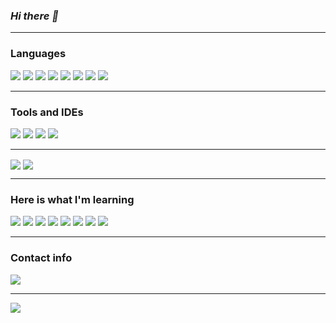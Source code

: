 <!DOCTYPE html>
<html>
    <head>
        <link rel="stylesheet" href="https://cdnjs.cloudflare.com/ajax/libs/font-awesome/4.7.0/css/font-awesome.min.css">
    </head>
    <body>
        <h3><b><i>Hi there 👋</i></b></h3>
        <hr>
        <h3><b>Languages</b></h3>
        <div class="row">
            <img src="https://img.shields.io/badge/C-informational?style=for-the-badge&logo=C&logoColor=white&color=101010">
            <img src="https://img.shields.io/badge/C++-informational?style=for-the-badge&logo=cplusplus&logoColor=white&color=044F88">
            <img src="https://img.shields.io/badge/CSharp-informational?style=for-the-badge&logo=csharp&logoColor=white&color=500050">
            <img src="https://img.shields.io/badge/Python-informational?style=for-the-badge&logo=python&logoColor=white&color=bd9d2b">
            <img src="https://img.shields.io/badge/Haskell-informational?style=for-the-badge&logo=haskell&logoColor=white&color=5d5086">
            <img src="https://img.shields.io/badge/Lisp-informational?style=for-the-badge&logo=lisp&logoColor=white&color=FFFFFF">
            <img src="https://img.shields.io/badge/Prolog-informational?style=for-the-badge&logo=prolog&logoColor=white&color=ee2023">
            <img src="https://img.shields.io/badge/HTML-informational?style=for-the-badge&logo=html5&logoColor=white&color=ec2023">
        </div>
        <hr>
        <h3><b>Tools and IDEs</b></h3>
        <div class="row">
            <img src="https://img.shields.io/badge/VSCode-informational?style=for-the-badge&logo=visualstudio&logoColor=white&color=00a4ef">
            <img src="https://img.shields.io/badge/VisualStudio-informational?style=for-the-badge&logo=visualstudio&logoColor=white&color=00a4ef">
            <img src="https://img.shields.io/badge/Unity-informational?style=for-the-badge&logo=unity&logoColor=white&color=323330">
            <img src="https://img.shields.io/badge/Git-informational?style=for-the-badge&logo=Git&logoColor=white&color=FF2C00">
        </div>
        <hr>
        <div class="row">
            <img align="center" src="https://github-readme-stats.vercel.app/api/?username=ErFer7&theme=tokyonight&show_icons=true&count_private=true&include_all_commits=true"/>
            <img align="center" src="https://github-readme-stats.vercel.app/api/top-langs/?username=ErFer7&theme=tokyonight&layout=compact"/>
        </div>
        <hr>
        <h3><b>Here is what I'm learning</b></h3>
        <div class="row">
            <img src="https://img.shields.io/badge/Docker-informational?style=for-the-badge&logo=Docker&logoColor=white&color=044F88">
            <img src="https://img.shields.io/badge/Flutter-informational?style=for-the-badge&logo=flutter&logoColor=white&color=4285F4">
            <img src="https://img.shields.io/badge/Java-informational?style=for-the-badge&logo=java&logoColor=white&color=ec2023">
            <img src="https://img.shields.io/badge/Dart-informational?style=for-the-badge&logo=dart&logoColor=white&color=4285F4">
            <img src="https://img.shields.io/badge/Unreal-informational?style=for-the-badge&logo=unrealengine&logoColor=white&color=101010">
            <img src="https://img.shields.io/badge/PostgreSQL-informational?style=for-the-badge&logo=postgresql&logoColor=white&color=31648C">
            <img src="https://img.shields.io/badge/Rust-informational?style=for-the-badge&logo=rust&logoColor=white&color=ec2023">
            <img src="https://img.shields.io/badge/Bash-informational?style=for-the-badge&logo=gnu-bash&logoColor=white&color=101010"
        </div>
        <hr>
        <h3><b>Contact info</b></h3>
        <div>
            <a href = "mailto:ericfernandes7@gmail.com">
                <img src="https://img.shields.io/badge/-Gmail-%23333?style=for-the-badge&logo=gmail&logoColor=white" target="_blank">
            </a>
            <!--
            <a href="https://www.linkedin.com/in/eric-fernandes7/" target="_blank"><img src="https://img.shields.io/badge/-LinkedIn-%230077B5?style=for-the-badge&logo=linkedin&logoColor=white" target="_blank"></a>
            -->
        </div>
        <hr>
        <a href = "https://visitcount.itsvg.in">
            <img src="https://visitcount.itsvg.in/api?id=erfer7&icon=0&color=12" target="_blank">
        </a>
    </body>
</html>
